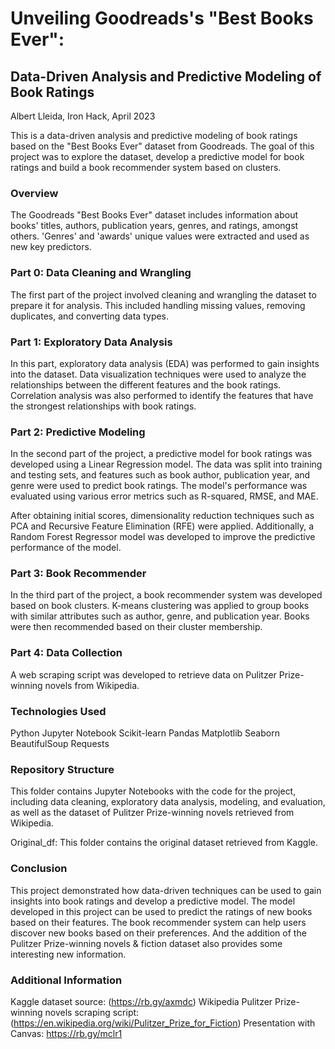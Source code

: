 # Unveiling Goodreads's "Best Books Ever":
## Data-Driven Analysis and Predictive Modeling of Book Ratings
Albert Lleida, Iron Hack, April 2023

This is a data-driven analysis and predictive modeling of book ratings based on the "Best Books Ever" dataset from Goodreads. The goal of this project was to explore the dataset, develop a predictive model for book ratings and build a book recommender system based on clusters.

### Overview
The Goodreads "Best Books Ever" dataset includes information about books' titles, authors, publication years, genres, and ratings, amongst others. 'Genres' and 'awards' unique values were extracted and used as new key predictors.

### Part 0: Data Cleaning and Wrangling
The first part of the project involved cleaning and wrangling the dataset to prepare it for analysis. This included handling missing values, removing duplicates, and converting data types.

### Part 1: Exploratory Data Analysis
In this part, exploratory data analysis (EDA) was performed to gain insights into the dataset. Data visualization techniques were used to analyze the relationships between the different features and the book ratings. Correlation analysis was also performed to identify the features that have the strongest relationships with book ratings.

### Part 2: Predictive Modeling
In the second part of the project, a predictive model for book ratings was developed using a Linear Regression model. The data was split into training and testing sets, and features such as book author, publication year, and genre were used to predict book ratings. The model's performance was evaluated using various error metrics such as R-squared, RMSE, and MAE.

After obtaining initial scores, dimensionality reduction techniques such as PCA and Recursive Feature Elimination (RFE) were applied. Additionally, a Random Forest Regressor model was developed to improve the predictive performance of the model.

### Part 3: Book Recommender
In the third part of the project, a book recommender system was developed based on book clusters. K-means clustering was applied to group books with similar attributes such as author, genre, and publication year. Books were then recommended based on their cluster membership.

### Part 4: Data Collection
A web scraping script was developed to retrieve data on Pulitzer Prize-winning novels from Wikipedia.

### Technologies Used
Python
Jupyter Notebook
Scikit-learn
Pandas
Matplotlib
Seaborn
BeautifulSoup
Requests

### Repository Structure
This folder contains Jupyter Notebooks with the code for the project, including data cleaning, exploratory data analysis, modeling, and evaluation, as well as the dataset of Pulitzer Prize-winning novels retrieved from Wikipedia.

Original_df: This folder contains the original dataset retrieved from Kaggle.

### Conclusion
This project demonstrated how data-driven techniques can be used to gain insights into book ratings and develop a predictive model. The model developed in this project can be used to predict the ratings of new books based on their features. The book recommender system can help users discover new books based on their preferences. And the addition of the Pulitzer Prize-winning novels & fiction dataset also provides some interesting new information.

### Additional Information
Kaggle dataset source: (https://rb.gy/axmdc)
Wikipedia Pulitzer Prize-winning novels scraping script: (https://en.wikipedia.org/wiki/Pulitzer_Prize_for_Fiction)
Presentation with Canvas: https://rb.gy/mclr1
